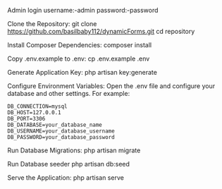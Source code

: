 Admin login
username:-admin
password:-password


Clone the Repository:
    git clone https://github.com/basilbaby112/dynamicForms.git
    cd repository

Install Composer Dependencies:
    composer install

Copy .env.example to .env:
    cp .env.example .env

Generate Application Key:
    php artisan key:generate

Configure Environment Variables:
Open the .env file and configure your database and other settings. For example:

    DB_CONNECTION=mysql
    DB_HOST=127.0.0.1
    DB_PORT=3306
    DB_DATABASE=your_database_name
    DB_USERNAME=your_database_username
    DB_PASSWORD=your_database_password

Run Database Migrations:
    php artisan migrate

Run Database seeder
    php artisan db:seed

Serve the Application:
    php artisan serve

